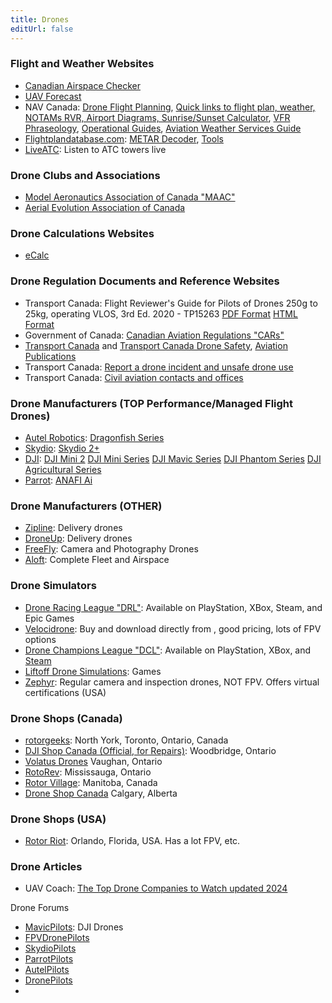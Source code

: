 ```yaml
---
title: Drones
editUrl: false
---
```


### Flight and Weather Websites

* [Canadian Airspace Checker](https://airspace.canadarasp.com/)
* [UAV Forecast](https://www.uavforecast.com/)
* NAV Canada: [Drone Flight Planning](https://www.navcanada.ca/en/flight-planning/drone-flight-planning.aspx), [Quick links to flight plan, weather, NOTAMs RVR, Airport Diagrams, Sunrise/Sunset Calculator](https://spaces.navcanada.ca/workspace/flightplanning/), [VFR Phraseology](https://www.navcanada.ca/en/vfr-phraseology.pdf), [Operational Guides](https://www.navcanada.ca/en/aeronautical-information/operational-guides.aspx), [Aviation Weather Services Guide](https://www.navcanada.ca/en/aviation-weather-services-guide.pdf)
* [Flightplandatabase.com](https://flightplandatabase.com/): [METAR Decoder](https://flightplandatabase.com/METAR?s=KSBP+250356Z+AUTO+32006KT+8SM+FU+CLR+12%2F09+A2995+RMK+AO2+SLP142+T01220094+TSNO), [Tools](https://flightplandatabase.com/tools)
* [LiveATC](https://www.liveatc.net/): Listen to ATC towers live

### Drone Clubs and Associations

* [Model Aeronautics Association of Canada "MAAC"](https://www.maac.ca/en/)
* [Aerial Evolution Association of Canada](https://www.aerialevolution.ca/)

### Drone Calculations Websites

* [eCalc](https://www.ecalc.ch/)

### Drone Regulation Documents and Reference Websites

* Transport Canada: Flight Reviewer's Guide for Pilots of Drones 250g to 25kg, operating VLOS, 3rd Ed. 2020 - TP15263 [PDF Format](https://tc.canada.ca/sites/default/files/2020-11/TP_15395E-3rd-editon.pdf) [HTML Format](https://tc.canada.ca/en/aviation/publications/flight-reviewer-s-guide-pilots-remotely-piloted-aircraft-systems-250-grams-g-including-25-kilograms-kg-operating-within-visual-line-sight-vlos-tp-15395#toc-1-3)
* Government of Canada: [Canadian Aviation Regulations "CARs"](https://tc.canada.ca/en/corporate-services/acts-regulations/list-regulations/canadian-aviation-regulations-sor-96-433)
* [Transport Canada](https://tc.canada.ca/en) and [Transport Canada Drone Safety](https://tc.canada.ca/en/aviation/drone-safety), [Aviation Publications](https://tc.canada.ca/en/aviation/publications)
* Transport Canada: [Report a drone incident and unsafe drone use](https://tc.canada.ca/en/aviation/drone-safety/report-drone-incident)
* Transport Canada: [Civil aviation contacts and offices](https://tc.canada.ca/en/aviation/civil-aviation-contacts-offices)

### Drone Manufacturers (TOP Performance/Managed Flight Drones)

* [Autel Robotics](https://www.autelrobotics.com/): [Dragonfish Series](https://www.autelrobotics.com/productdetail/dragonfish-series-drones/)
* [Skydio](https://www.skydio.com/): [Skydio 2+](https://www.skydio.com/skydio-2-plus-enterprise)
* [DJI](https://www.dji.com/ca): [DJI Mini 2](https://www.dji.com/ca/support/product/mini-2)  [DJI Mini Series](https://www.dji.com/ca/products/camera-drones#mini-series) [DJI Mavic Series](https://www.dji.com/ca/products/camera-drones#mavic-series) [DJI Phantom Series](https://www.dji.com/ca/products/camera-drones#phantom-series) [DJI Agricultural Series](https://ag.dji.com/?site=brandsite\&from=nav)
* [Parrot](https://www.parrot.com/en): [ANAFI Ai](https://www.parrot.com/en/drones/anafi-ai)

### Drone Manufacturers (OTHER)

* [Zipline](https://www.flyzipline.com/): Delivery drones
* [DroneUp](https://www.droneup.com/): Delivery drones
* [FreeFly](https://freeflysystems.com/): Camera and Photography Drones
* [Aloft](https://www.aloft.ai/): Complete Fleet and Airspace

### Drone Simulators

* [Drone Racing League "DRL"](https://www.drl.io/): Available on PlayStation, XBox, Steam, and Epic Games
* [Velocidrone](https://www.velocidrone.com/):  Buy and download directly from , good pricing, lots of FPV options
* [Drone Champions League "DCL"](https://dcl.aero/): Available on PlayStation, XBox, and [Steam](https://store.steampowered.com/app/964570/DCL__The_Game/)
* [Liftoff Drone Simulations](https://www.liftoff-game.com/): Games
* [Zephyr](https://zephyr-sim.com/?referral=uavcoach): Regular camera and inspection drones, NOT FPV. Offers virtual certifications (USA)

### Drone Shops (Canada)

* [rotorgeeks](https://rotorgeeks.com/): North York, Toronto, Ontario, Canada
* [DJI Shop Canada (Official, for Repairs)](https://djishopcanada.com/locations.html): Woodbridge, Ontario
* [Volatus Drones](https://volatusdrones.ca/) Vaughan, Ontario
* [RotoRev](https://rotorev.com/): Mississauga, Ontario
* [Rotor Village](https://rotorvillage.ca/): Manitoba, Canada
* [Drone Shop Canada](https://droneshopcanada.ca/) Calgary, Alberta

### Drone Shops (USA)

* [Rotor Riot](https://rotorriot.com/): Orlando, Florida, USA. Has a lot FPV, etc.

### Drone Articles

* UAV Coach: [The Top Drone Companies to Watch updated 2024](https://uavcoach.com/drone-companies/)

Drone Forums

* [MavicPilots](https://mavicpilots.com/): DJI Drones
* [FPVDronePilots](https://fpvdronepilots.com/)
* [SkydioPilots](https://skydiopilots.com/)
* [ParrotPilots](https://parrotpilots.com/)
* [AutelPilots](https://autelpilots.com/)
* [DronePilots](https://dronepilots.community/)
*

